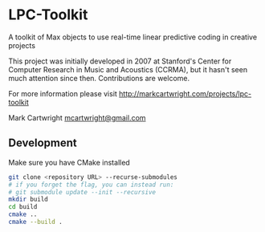 # LPC-Toolkit
A toolkit of Max objects to use real-time linear predictive coding in creative projects

This project was initially developed in 2007 at Stanford's Center for Computer Research in Music and Acoustics (CCRMA), but it hasn't seen much attention since then. Contributions are welcome.

For more information please visit http://markcartwright.com/projects/lpc-toolkit

Mark Cartwright
mcartwright@gmail.com

## Development

Make sure you have CMake installed

```sh
git clone <repository URL> --recurse-submodules
# if you forget the flag, you can instead run:
# git submodule update --init --recursive
mkdir build
cd build
cmake ..
cmake --build .
```